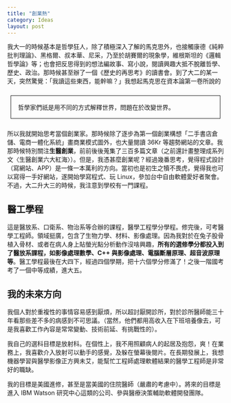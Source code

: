 ```yaml
---
title: "創業熱"
category: Ideas
layout: post
---
```


我大一的時候基本是哲學狂人，除了積極深入了解的馬克思外，也接觸康德《純粹批判理論》、黑格爾、叔本華、尼采，乃至於胡賽爾的現象學，維根斯坦的《邏輯哲學論》等；也會把反思得到的想法編故事、寫小說，閱讀興趣大抵不脫離哲學、歷史、政治。那時候甚至辦了一個《歷史的再思考》的讀書會。到了大二的某一天，突然驚覺：「我讀這些東西，能幹嘛？」我想起馬克思在資本論第一卷所說的

<style>
.border {
  margin: 1.5rem 0.5rem;
  border: 1px solid;
  display: block;
  padding: 1rem 1rem;
}
</style>

<p class="border">哲學家們祇是用不同的方式解釋世界，問題在於改變世界。</p>

所以我就開始思考當個創業家。那時候除了逐步為第一個創業構想「二手書店倉儲、電商一體化系統」畫商業模式圖外，也大量閱讀 36Kr 等趨勢網站的文章。我那時候特別關注**生醫創業**，前前後後蒐集了三百多篇文章（之前還計畫整理成系列文〈生醫創業六大紅海〉）。但是，我憑甚麼創業呢？經過幾番思考，覺得程式設計（寫網站、APP）是一條一本萬利的方向。當初也是初生之犢不畏虎，覺得我也可以寫得一手好網站，遂開始學寫程式、玩 Linux，參加台中自由軟體愛好者聚會。不過，大二升大三的時候，我注意到學校有一門課程。

## 醫工學程

這是醫放系、口衛系、物治系等合辦的課程，醫學工程學分學程。修完後，可考醫學工程師。領域挺廣，包含了生物力學、材料、影像處理。因為我對於在兔子股骨植入骨材、或者在病人身上貼螢光點分析動作沒啥興趣，**所有的選修學分都投入到了醫放系課程，如影像處理數學、C++ 與影像處理、電腦斷層原理、超音波原理等**。醫工學程最後在大四下，經過四個學期，把十六個學分修滿了！之後一階國考考了一個中等成績，進大五。

## 我的未來方向

我個人對於重複性的事情容易感到厭煩，所以超討厭開診所，對於診所醫師能三十年看那些差不多的病感到不可思議。（當然，他們都用高收入在下班培養像去，可是我喜歡工作內容是常常變動、技術前延、有挑戰性的）。

我自己的選科目標是放射科。在個性上，我不用照顧病人的起居及抱怨，爽！在業務上，我喜歡介入放射可以動手的感覺，及躲在螢幕後閱片。在長期發展上，我想機器學習與醫學影像正方興未艾，能幫忙工程師處理軟體結果的醫學工程師是非常好的職缺。

我的目標是美國進修，甚至是當美國的住院醫師（嚴肅的考慮中）。將來的目標是進入 IBM Watson 研究中心這類的公司、參與醫療決策輔助軟體開發團隊。
